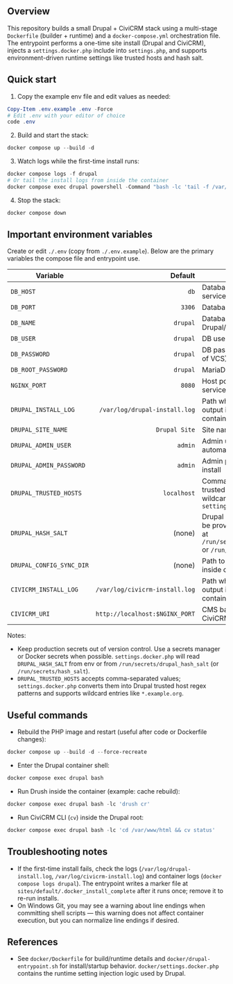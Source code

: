 ## Overview
This repository builds a small Drupal + CiviCRM stack using a multi-stage `Dockerfile` (builder + runtime) and a `docker-compose.yml` orchestration file. The entrypoint performs a one-time site install (Drupal and CiviCRM), injects a `settings.docker.php` include into `settings.php`, and supports environment-driven runtime settings like trusted hosts and hash salt.

## Quick start
1. Copy the example env file and edit values as needed:

```powershell
Copy-Item .env.example .env -Force
# Edit .env with your editor of choice
code .env
```

2. Build and start the stack:

```powershell
docker compose up --build -d
```

3. Watch logs while the first-time install runs:

```powershell
docker compose logs -f drupal
# Or tail the install logs from inside the container
docker compose exec drupal powershell -Command "bash -lc 'tail -f /var/log/drupal-install.log /var/log/civicrm-install.log'"
```

4. Stop the stack:

```powershell
docker compose down
```

## Important environment variables
Create or edit `./.env` (copy from `./.env.example`). Below are the primary variables the compose file and entrypoint use.

| Variable | Default | Purpose |
|---|---:|---|
| `DB_HOST` | `db` | Database host (compose service name) |
| `DB_PORT` | `3306` | Database port |
| `DB_NAME` | `drupal` | Database name used by Drupal/CiviCRM |
| `DB_USER` | `drupal` | DB username |
| `DB_PASSWORD` | `drupal` | DB password (keep secrets out of VCS) |
| `DB_ROOT_PASSWORD` | `drupal` | MariaDB root password |
| `NGINX_PORT` | `8080` | Host port mapped to the nginx service |
| `DRUPAL_INSTALL_LOG` | `/var/log/drupal-install.log` | Path where drupal install output is written inside the container |
| `DRUPAL_SITE_NAME` | `Drupal Site` | Site name for automated install |
| `DRUPAL_ADMIN_USER` | `admin` | Admin username for automated install |
| `DRUPAL_ADMIN_PASSWORD` | `admin` | Admin password for automated install |
| `DRUPAL_TRUSTED_HOSTS` | `localhost` | Comma-separated list of trusted hosts; supports `*` wildcards; used by `settings.docker.php` |
| `DRUPAL_HASH_SALT` | (none) | Drupal `hash_salt` — can also be provided via Docker secrets at `/run/secrets/drupal_hash_salt` or `/run/secrets/hash_salt` |
| `DRUPAL_CONFIG_SYNC_DIR` | (none) | Path to config sync directory inside container |
| `CIVICRM_INSTALL_LOG` | `/var/log/civicrm-install.log` | Path where CiviCRM install output is written inside the container |
| `CIVICRM_URI` | `http://localhost:$NGINX_PORT` | CMS base URL provided to CiviCRM on install |

Notes:
- Keep production secrets out of version control. Use a secrets manager or Docker secrets when possible. `settings.docker.php` will read `DRUPAL_HASH_SALT` from env or from `/run/secrets/drupal_hash_salt` (or `/run/secrets/hash_salt`).
- `DRUPAL_TRUSTED_HOSTS` accepts comma-separated values; `settings.docker.php` converts them into Drupal trusted host regex patterns and supports wildcard entries like `*.example.org`.

## Useful commands

- Rebuild the PHP image and restart (useful after code or Dockerfile changes):

```powershell
docker compose up --build -d --force-recreate
```

- Enter the Drupal container shell:

```powershell
docker compose exec drupal bash
```

- Run Drush inside the container (example: cache rebuild):

```powershell
docker compose exec drupal bash -lc 'drush cr'
```

- Run CiviCRM CLI (`cv`) inside the Drupal root:

```powershell
docker compose exec drupal bash -lc 'cd /var/www/html && cv status'
```

## Troubleshooting notes
- If the first-time install fails, check the logs (`/var/log/drupal-install.log`, `/var/log/civicrm-install.log`) and container logs (`docker compose logs drupal`). The entrypoint writes a marker file at `sites/default/.docker_install_complete` after it runs once; remove it to re-run installs.
- On Windows Git, you may see a warning about line endings when committing shell scripts — this warning does not affect container execution, but you can normalize line endings if desired.

## References
- See `docker/Dockerfile` for build/runtime details and `docker/drupal-entrypoint.sh` for install/startup behavior. `docker/settings.docker.php` contains the runtime setting injection logic used by Drupal.
